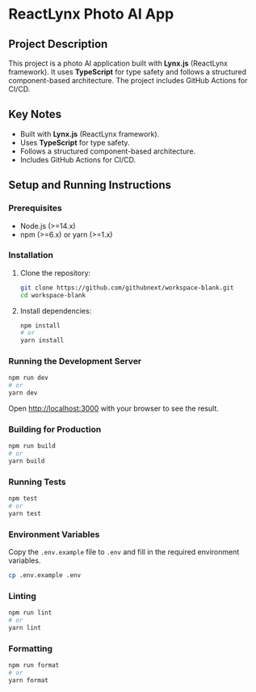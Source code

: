 # ReactLynx Photo AI App

## Project Description

This project is a photo AI application built with **Lynx.js** (ReactLynx framework). It uses **TypeScript** for type safety and follows a structured component-based architecture. The project includes GitHub Actions for CI/CD.

## Key Notes

- Built with **Lynx.js** (ReactLynx framework).
- Uses **TypeScript** for type safety.
- Follows a structured component-based architecture.
- Includes GitHub Actions for CI/CD.

## Setup and Running Instructions

### Prerequisites

- Node.js (>=14.x)
- npm (>=6.x) or yarn (>=1.x)

### Installation

1. Clone the repository:
   ```sh
   git clone https://github.com/githubnext/workspace-blank.git
   cd workspace-blank
   ```

2. Install dependencies:
   ```sh
   npm install
   # or
   yarn install
   ```

### Running the Development Server

```sh
npm run dev
# or
yarn dev
```

Open [http://localhost:3000](http://localhost:3000) with your browser to see the result.

### Building for Production

```sh
npm run build
# or
yarn build
```

### Running Tests

```sh
npm test
# or
yarn test
```

### Environment Variables

Copy the `.env.example` file to `.env` and fill in the required environment variables.

```sh
cp .env.example .env
```

### Linting

```sh
npm run lint
# or
yarn lint
```

### Formatting

```sh
npm run format
# or
yarn format
```
